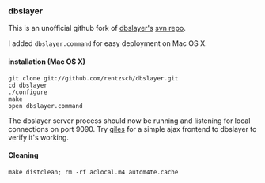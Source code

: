 ### dbslayer ###

This is an unofficial github fork of [dbslayer's](http://code.nytimes.com/projects/dbslayer) [svn repo](http://www.dbslayer.org/svn/dbslayer/trunk/).

I added `dbslayer.command` for easy deployment on Mac OS X.

#### installation (Mac OS X) ####

	git clone git://github.com/rentzsch/dbslayer.git
	cd dbslayer
	./configure
	make
	open dbslayer.command

The dbslayer server process should now be running and listening for local connections on port 9090. Try [giles](http://github.com/rentzsch/giles) for a simple ajax frontend to dbslayer to verify it's working.

#### Cleaning ####

	make distclean; rm -rf aclocal.m4 autom4te.cache

